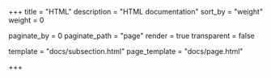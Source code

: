 +++
title = "HTML"
description = "HTML documentation"
sort_by = "weight"
weight = 0

paginate_by = 0
paginate_path = "page"
render = true
transparent = false

template = "docs/subsection.html"
page_template = "docs/page.html"

+++
